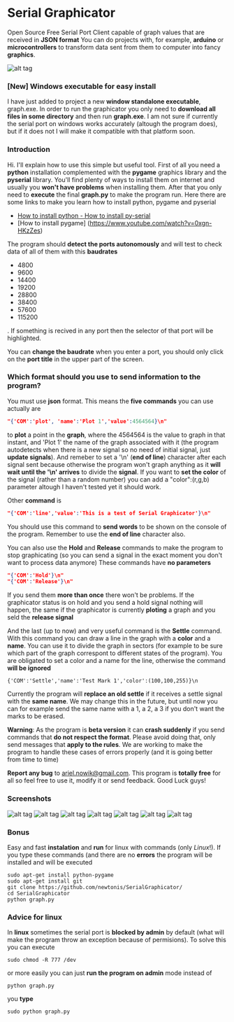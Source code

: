 # Serial Graphicator
Open Source Free Serial Port Client capable of graph values that are received in **JSON format**
You can do projects with, for example, **arduino** or **microcontrollers** to transform data sent from them to computer into fancy **graphics**.

![alt tag](1456029137.92.png)


### [New] Windows executable for easy install ###

I have just added to project a new **window standalone executable**, graph.exe. In order to run the graphicator you only need to **download all files in some directory** and then run **graph.exe**. I am not sure if currently the serial port on windows works accurately (altough the program does), but if it does not I will make it compatible with that platform soon.


### Introduction ###

Hi. I'll explain how to use this simple but useful tool. First of all you need a **python** installation complemented with the **pygame** graphics library and the **pyserial** library. You'll find plenty of ways to install them on internet and usually you **won't have problems** when installing them. After that you only need to **execute** the final **graph.py** to make the program run. Here there are some links to make you learn how to install python, pygame and pyserial

+ [How to install python - How to install py-serial](https://learn.adafruit.com/arduino-lesson-17-email-sending-movement-detector/installing-python-and-pyserial)
+ [How to install pygame] (https://www.youtube.com/watch?v=0xgn-HKzZes) 

The program should **detect the ports autonomously** and will test to check data of all of them with this **baudrates**
+ 4800
+ 9600
+ 14400
+ 19200
+ 28800
+ 38400
+ 57600
+ 115200

. If something is recived in any port then the selector of that port will be highlighted. 

You can **change the baudrate** when you enter a port, you should only click on the **port title** in the upper part of the screen.


### Which format should you use to send information to the program? ###
You must use **json** format. This means the **five commands** you can use actually are
``` json
"{'COM':'plot', 'name':'Plot 1','value':4564564}\n"
```
to **plot** a point in the **graph**, where the 4564564 is the value to graph in that instant, and 'Plot 1' the name of the graph associated with it (the program autodetects when there is a new signal so no need of initial signal, just **update signals**). And remeber to set a '\n' (**end of line**) character after each signal sent because otherwise the program won't graph anything as it **will wait until the '\n' arrives** to divide the **signal**. If you want to **set the color** of the signal (rather than a random number) you can add a "color":(r,g,b) parameter altough I haven't tested yet it should work.

Other **command** is 
``` json
"{'COM':'line','value':'This is a test of Serial Graphicator'}\n"
```
You should use this command to **send words** to be shown on the console of the program. Remember to use the **end of line** character also.

You can also use the **Hold** and **Release** commands to make the program to stop graphicating (so you can send a signal in the exact moment you don't want to process data anymore) These commands have **no parameters**
``` json
"{'COM':'Hold'}\n"
"{'COM':'Release'}\n"
```
If you send them **more than once** there won't be problems. If the graphicator status is on hold and you send a hold signal nothing will happen, the same if the graphicator is currently **ploting** a graph and you seld the **release signal**

And the last (up to now) and very useful command is the **Settle** command. With this command you can draw a line in the graph with a **color** and a **name**. You can use it to divide the graph in sectors (for example to be sure which part of the graph correspont to different states of the program). You are obligated to set a color and a name for the line, otherwise the command **will be ignored**
``` 
{'COM':'Settle','name':'Test Mark 1','color':(100,100,255)}\n
```
Currently the program will **replace an old settle** if it receives a settle signal with the **same name**. We may change this in the future, but until now you can for example send the same name with a 1, a 2, a 3 if you don't want the marks to be erased.


**Warning**: As the program is **beta version** it can **crash suddenly** if you send commands that **do not respect the format**. Please avoid doing that, only send messages that **apply to the rules**. We are working to make the program to handle these cases of errors properly (and it is going better from time to time)


**Report any bug** to ariel.nowik@gmail.com. This program is **totally free** for all so feel free to use it, modify it or send feedback. Good Luck guys!


### Screenshots ###
![alt tag](1456028622.43.png)
![alt tag](1456028628.79.png)
![alt tag](1456028631.55.png)
![alt tag](1456028638.35.png)
![alt tag](1456028641.77.png)
![alt tag](1456028649.37.png)
![alt tag](1456028654.02.png)




### Bonus ###

Easy and fast **instalation** and **run** for linux with commands (only *Linux*!). If you type these commands (and there are no **errors** the program will be installed and will be executed

```
sudo apt-get install python-pygame
sudo apt-get install git
git clone https://github.com/newtonis/SerialGraphicator/
cd SerialGraphicator
python graph.py
```

### Advice for linux ###

In **linux** sometimes the serial port is **blocked by admin** by default (what will make the program throw an exception because of permisions). To solve this you can execute
```
sudo chmod -R 777 /dev
```

or more easily you can just **run the program on admin** mode
instead of
```
python graph.py
```
you **type**
```
sudo python graph.py
```
